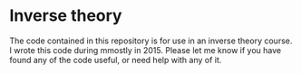 # Inverse theory
The code contained in this repository is for use in an inverse theory course. I wrote this code during mmostly in 2015. Please let me know if you have found any of the code useful, or need help with any of it.

